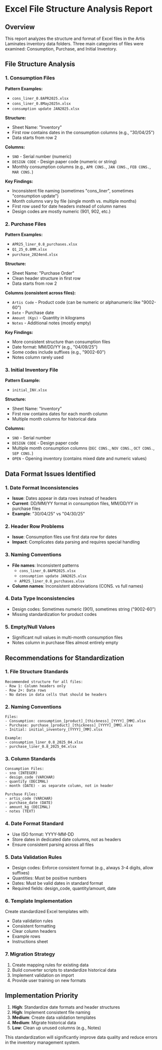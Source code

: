 # Excel File Structure Analysis Report

## Overview
This report analyzes the structure and format of Excel files in the Artis Laminates inventory data folders. Three main categories of files were examined: Consumption, Purchase, and Initial Inventory.

## File Structure Analysis

### 1. Consumption Files

**Pattern Examples:**
- `cons_liner_0.8APR2025.xlsx`
- `cons_liner_0.8May2025n.xlsx`
- `consumption update JAN2025.xlsx`

**Structure:**
- Sheet Name: "Inventory"
- First row contains dates in the consumption columns (e.g., "30/04/25")
- Data starts from row 2

**Columns:**
- `SNO` - Serial number (numeric)
- `DESIGN CODE` - Design paper code (numeric or string)
- Monthly consumption columns (e.g., `APR CONS.`, `JAN CONS.`, `FEB CONS.`, `MAR CONS.`)

**Key Findings:**
- Inconsistent file naming (sometimes "cons_liner", sometimes "consumption update")
- Month columns vary by file (single month vs. multiple months)
- First row used for date headers instead of column names
- Design codes are mostly numeric (901, 902, etc.)

### 2. Purchase Files

**Pattern Examples:**
- `APR25_liner_0.8_purchases.xlsx`
- `Q1_25_0.8MM.xlsx`
- `purchase_2024end.xlsx`

**Structure:**
- Sheet Name: "Purchase Order"
- Clean header structure in first row
- Data starts from row 2

**Columns (consistent across files):**
- `Artis Code` - Product code (can be numeric or alphanumeric like "9002-60")
- `Date` - Purchase date
- `Amount (Kgs)` - Quantity in kilograms
- `Notes` - Additional notes (mostly empty)

**Key Findings:**
- More consistent structure than consumption files
- Date format: MM/DD/YY (e.g., "04/09/25")
- Some codes include suffixes (e.g., "9002-60")
- Notes column rarely used

### 3. Initial Inventory File

**Pattern Example:**
- `initial_INV.xlsx`

**Structure:**
- Sheet Name: "Inventory"
- First row contains dates for each month column
- Multiple month columns for historical data

**Columns:**
- `SNO` - Serial number
- `DESIGN CODE` - Design paper code
- Multiple month consumption columns (`DEC CONS.`, `NOV CONS.`, `OCT CONS.`, `SEP CONS.`)
- `OPEN` - Opening inventory (contains mixed date and numeric values)

## Data Format Issues Identified

### 1. Date Format Inconsistencies
- **Issue**: Dates appear in data rows instead of headers
- **Current**: DD/MM/YY format in consumption files, MM/DD/YY in purchase files
- **Example**: "30/04/25" vs "04/30/25"

### 2. Header Row Problems
- **Issue**: Consumption files use first data row for dates
- **Impact**: Complicates data parsing and requires special handling

### 3. Naming Conventions
- **File names**: Inconsistent patterns
  - `cons_liner_0.8APR2025.xlsx`
  - `consumption update JAN2025.xlsx`
  - `APR25_liner_0.8_purchases.xlsx`
- **Column names**: Inconsistent abbreviations (CONS. vs full names)

### 4. Data Type Inconsistencies
- Design codes: Sometimes numeric (901), sometimes string ("9002-60")
- Missing standardization for product codes

### 5. Empty/Null Values
- Significant null values in multi-month consumption files
- Notes column in purchase files almost entirely empty

## Recommendations for Standardization

### 1. File Structure Standards
```
Recommended structure for all files:
- Row 1: Column headers only
- Row 2+: Data rows
- No dates in data cells that should be headers
```

### 2. Naming Conventions
```
Files:
- Consumption: consumption_[product]_[thickness]_[YYYY]_[MM].xlsx
- Purchase: purchase_[product]_[thickness]_[YYYY]_[MM].xlsx
- Initial: initial_inventory_[YYYY]_[MM].xlsx

Example:
- consumption_liner_0.8_2025_04.xlsx
- purchase_liner_0.8_2025_04.xlsx
```

### 3. Column Standards
```
Consumption Files:
- sno (INTEGER)
- design_code (VARCHAR)
- quantity (DECIMAL)
- month (DATE) - as separate column, not in header

Purchase Files:
- artis_code (VARCHAR)
- purchase_date (DATE)
- amount_kg (DECIMAL)
- notes (TEXT)
```

### 4. Date Format Standard
- Use ISO format: YYYY-MM-DD
- Store dates in dedicated date columns, not as headers
- Ensure consistent parsing across all files

### 5. Data Validation Rules
- Design codes: Enforce consistent format (e.g., always 3-4 digits, allow suffixes)
- Quantities: Must be positive numbers
- Dates: Must be valid dates in standard format
- Required fields: design_code, quantity/amount, date

### 6. Template Implementation
Create standardized Excel templates with:
- Data validation rules
- Consistent formatting
- Clear column headers
- Example rows
- Instructions sheet

### 7. Migration Strategy
1. Create mapping rules for existing data
2. Build converter scripts to standardize historical data
3. Implement validation on import
4. Provide user training on new formats

## Implementation Priority
1. **High**: Standardize date formats and header structures
2. **High**: Implement consistent file naming
3. **Medium**: Create data validation templates
4. **Medium**: Migrate historical data
5. **Low**: Clean up unused columns (e.g., Notes)

This standardization will significantly improve data quality and reduce errors in the inventory management system.